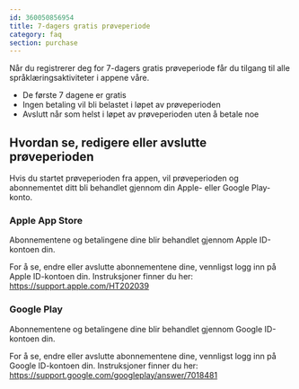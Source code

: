 ```yaml
---
id: 360050856954
title: 7-dagers gratis prøveperiode
category: faq
section: purchase
---
```


Når du registrerer deg for 7-dagers gratis prøveperiode får du tilgang til alle språklæringsaktiviteter i appene våre.

- De første 7 dagene er gratis
- Ingen betaling vil bli belastet i løpet av prøveperioden  
- Avslutt når som helst i løpet av prøveperioden uten å betale noe

## Hvordan se, redigere eller avslutte prøveperioden

Hvis du startet prøveperioden fra appen, vil prøveperioden og abonnementet ditt bli behandlet gjennom din Apple- eller Google Play-konto.

### Apple App Store

Abonnementene og betalingene dine blir behandlet gjennom Apple ID-kontoen din.

For å se, endre eller avslutte abonnementene dine, vennligst logg inn på Apple ID-kontoen din. Instruksjoner finner du her: <https://support.apple.com/HT202039>

### Google Play 

Abonnementene og betalingene dine blir behandlet gjennom Google ID-kontoen din.

For å se, endre eller avslutte abonnementene dine, vennligst logg inn på Google ID-kontoen din. Instruksjoner finner du her: <https://support.google.com/googleplay/answer/7018481>